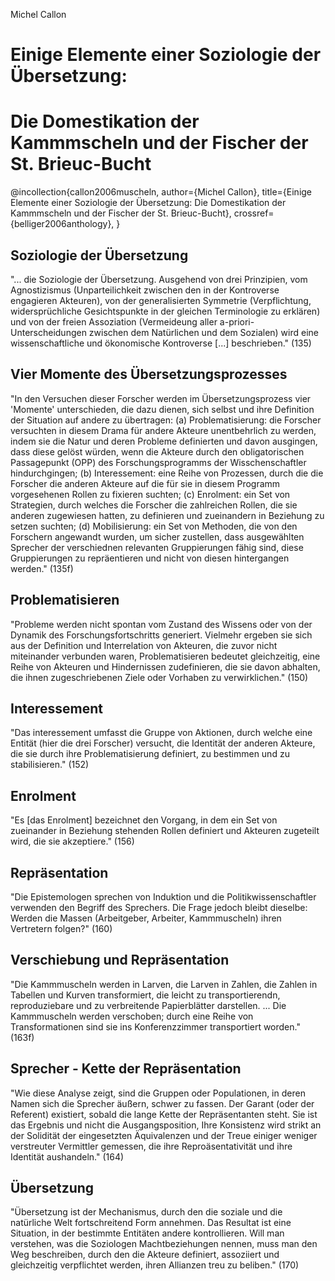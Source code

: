 Michel Callon

# Einige Elemente einer Soziologie der Übersetzung:
# Die Domestikation der Kammmscheln und der Fischer der St. Brieuc-Bucht

@incollection{callon2006muscheln,
 author={Michel Callon}, 
 title={Einige Elemente einer Soziologie der Übersetzung: Die Domestikation der Kammmscheln und der Fischer der St. Brieuc-Bucht}, 
 crossref={belliger2006anthology},
}

## Soziologie der Übersetzung
"... die Soziologie der Übersetzung. Ausgehend von drei Prinzipien, vom Agnostizismus (Unparteilichkeit zwischen den in der Kontroverse engagieren Akteuren), von der generalisierten Symmetrie (Verpflichtung, widersprüchliche Gesichtspunkte in der gleichen Terminologie zu erklären) und von der freien Assoziation (Vermeideung aller a-priori-Unterscheidungen zwischen dem Natürlichen und dem Sozialen) wird eine wissenschaftliche und ökonomische Kontroverse [...] beschrieben." (135) 

## Vier Momente des Übersetzungsprozesses
"In den Versuchen dieser Forscher werden im Übersetzungsprozess vier 'Momente' unterschieden, die dazu dienen, sich selbst und ihre Definition der Situation auf andere zu übertragen: (a) Problematisierung: die Forscher versuchten in diesem Drama für andere Akteure unentbehrlich zu werden, indem sie die Natur und deren Probleme definierten und davon ausgingen, dass diese gelöst würden, wenn die Akteure durch den obligatorischen Passagepunkt (OPP) des Forschungsprogramms der Wisschenschaftler hindurchgingen; (b) Interessement: eine Reihe von Prozessen, durch die die Forscher die anderen Akteure auf die für sie in diesem Programm vorgesehenen Rollen zu fixieren suchten; (c) Enrolment: ein Set von Strategien, durch welches die Forscher die zahlreichen Rollen, die sie anderen zugewiesen hatten, zu definieren und zueinandern in Beziehung zu setzen suchten; (d) Mobilisierung: ein Set von Methoden, die von den Forschern angewandt wurden, um sicher zustellen, dass ausgewählten Sprecher der verschiednen relevanten Gruppierungen fähig sind, diese Gruppierungen zu repräentieren und nicht von diesen hintergangen werden." (135f)

## Problematisieren
"Probleme werden nicht spontan vom Zustand des Wissens oder von der Dynamik des Forschungsfortschritts generiert. Vielmehr ergeben sie sich aus der Definition und Interrelation von Akteuren, die zuvor nicht miteinander verbunden waren, Problematisieren bedeutet gleichzeitig, eine Reihe von Akteuren und Hindernissen zudefinieren, die sie davon abhalten, die ihnen zugeschriebenen Ziele oder Vorhaben zu verwirklichen." (150)

## Interessement
"Das interessement umfasst die Gruppe von Aktionen, durch welche eine Entität (hier die drei Forscher) versucht, die Identität der anderen Akteure, die sie durch ihre Problematisierung definiert, zu bestimmen und zu stabilisieren." (152)

## Enrolment
"Es [das Enrolment] bezeichnet den Vorgang, in dem ein Set von zueinander in Beziehung stehenden Rollen definiert und Akteuren zugeteilt wird, die sie akzeptiere." (156)

## Repräsentation
"Die Epistemologen sprechen von Induktion und die Politikwissenschaftler verwenden den Begriff des Sprechers. Die Frage jedoch bleibt dieselbe: Werden die Massen (Arbeitgeber, Arbeiter, Kammmuscheln) ihren Vertretern folgen?" (160)

## Verschiebung und Repräsentation
"Die Kammmuscheln werden in Larven, die Larven in Zahlen, die Zahlen in Tabellen und Kurven transformiert, die leicht zu transportierendn, reproduziebare und zu verbreitende Papierblätter darstellen. ... Die Kammmuscheln werden verschoben; durch eine Reihe von Transformationen sind sie ins Konferenzzimmer transportiert worden." (163f)

## Sprecher - Kette der Repräsentation
"Wie diese Analyse zeigt, sind die Gruppen oder Populationen, in deren Namen sich die Sprecher äußern, schwer zu fassen. Der Garant (oder der Referent) existiert, sobald die lange Kette der Repräsentanten steht. Sie ist das Ergebnis und nicht die Ausgangsposition, Ihre Konsistenz wird strikt an der Solidität der eingesetzten Äquivalenzen und der Treue einiger weniger verstreuter Vermittler gemessen, die ihre Reproäsentativität und ihre Identität aushandeln." (164)

## Übersetzung
"Übersetzung ist der Mechanismus, durch den die soziale und die natürliche Welt fortschreitend Form annehmen. Das Resultat ist eine Situation, in der bestimmte Entitäten andere kontrollieren. Will man verstehen, was die Soziologen Machtbeziehungen nennen, muss man den Weg beschreiben, durch den die Akteure definiert, assoziiert und gleichzeitig verpflichtet werden, ihren Allianzen treu zu beliben." (170)
